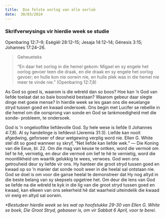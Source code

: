 ```yaml
---
title:  Die felste oorlog van alle oorloë
date:  30/03/2024
---
```


### Skrifverwysings vir hierdie week se studie
Openbaring 12:7–9; Eségiël 28:12–15; Jesaja 14:12–14; Génesis 3:15; Johannes 17:24–26.

> <p>Geheueteks</p>
> “En daar het oorlog in die hemel gekom:  Mígael en sy engele het oorlog gevoer teen die draak, en die draak en sy engele het oorlog gevoer; en hulle kon nie oorwin nie, en hulle plek was in die hemel nie meer te vinde nie.” (Openbaring 12:7,8)

As God so goed is, waarom is die wêreld dan so boos?  Hoe kan ’n God van liefde toelaat dat so baie boosheid bestaan? Waarom gebeur daar slegte dinge met goeie mense? In hierdie week se les gaan ons die eeuelange stryd tussen goed en kwaad ondersoek. Ons begin met Lucifer se rebellie in die hemel om die oorsprong van sonde en God se lankmoedigheid met die sonde- probleem, te ondersoek.

God is ’n ongelooflike liefdevolle God.  Sy hele wese is liefde (I Johannes 4:7,8). Al sy handelinge is liefdevol (Jeremia 31:3). Liefde kan nooit afgedwing, geforseer of deur wetgewing verplig word nie. Ellen G. White stel dit so goed wanneer sy skryf, “Net liefde kan liefde wek.” — Die Koning van die Eeue, bl. 22. Om die mag van keuse te ontken, word die vermoë om lief te hê, vernietig, en deur die vermoë om lief te hê te vernietig, word die moontlikheid om waarlik gelukkig te wees, verwoes.  God wen ons getrouheid deur sy liefde vir ons. Hy hanteer die groot stryd tussen goed en kwaad op so ’n manier dat sonde nooit weer in die heelal sal ontstaan nie. God se doel is om voor die ganse heelal te demonstreer dat Hy nog altyd in die beste belang van sy skepsels opgetree het. Om deur die lens van God se liefde na die wêreld te kyk in die lig van die groot stryd tussen goed en kwaad, kan elkeen van ons sekerheid hê dat waarheid uiteindelik die kwaad vir ewig en altyd sal oorwin.

_*Bestudeer hierdie week se les wat op hoofstukke 29-30 van Ellen G. White se boek, Die Groot Stryd, gebaseer is, om vir Sabbat 6 April, voor te berei._